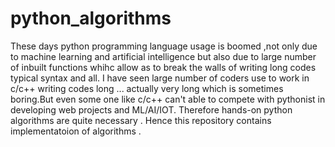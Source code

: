# python_algorithms
These days python programming language usage is boomed ,not only due to machine learning and artificial intelligence but also 
due to large number of inbuilt functions whihc allow as to break the walls of writing long codes typical syntax and all.
I have seen large number of coders use to work in c/c++ writing codes long ... actually very long which is sometimes boring.But 
even some one like c/c++ can't able to compete with pythonist in developing web projects and ML/AI/IOT.
Therefore hands-on python algorithms are quite necessary .
Hence this repository contains implementatoion of algorithms .
